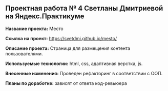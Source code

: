 ## Проектная работа № 4 Светланы Дмитриевой на Яндекс.Практикуме

__Название проекта:__ Место

 __Ссылка на проект:__ https://svetdmi.github.io/mesto/

__Описание проекта:__ Страница для размещения контента пользователями.

__Используемые технологии:__ html, css, адаптивная верстка, js.

__Внесенные изменения:__  Проведен рефакторинг в соответствии с ООП. 

__Планы по доработке:__ зависят от ответа код-ревьюера



